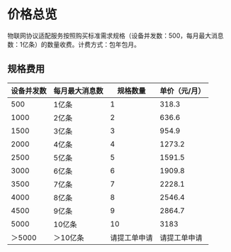 # 价格总览

 物联网协议适配服务按照购买标准需求规格（设备并发数：500，每月最大消息数：1亿条）的数量收费。计费方式：包年包月。
 
 ## 规格费用
 
| 设备并发数  | 每月最大消息数   | 规格数量       | 单价（元/月） |
| ---------- | -------------- | -------------- | ------------ |
| 500        | 1亿条          | 1              | 318.3        |
| 1000       | 2亿条          | 2              | 636.6        |
| 1500       | 3亿条          | 3              | 954.9        |
| 2000       | 4亿条          | 4              | 1273.2       |
| 2500       | 5亿条          | 5              | 1591.5       |
| 3000       | 6亿条          | 6              | 1909.8       |
| 3500       | 7亿条          | 7              | 2228.1       |
| 4000       | 8亿条          | 8              | 2546.4       |
| 4500       | 9亿条          | 9              | 2864.7       |
| 5000       | 10亿条         | 10             | 3183         |
| ＞5000     | ＞10亿条       | 请提工单申请   | 请提工单申请    |

